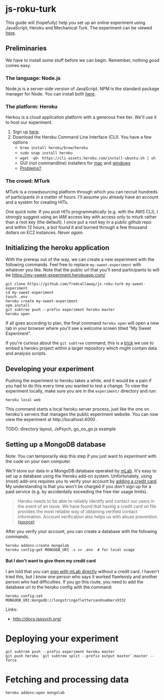 # js-roku-turk
This guide will (hopefully) help you set up an online experiment using JavaScript, Heroku and Mechanical Turk. The experiment can be viewed [here](https://pacific-temple-83648.herokuapp.com/).


## Preliminaries
We have to install some stuff before we can begin. Remember, nothing good comes easy.

### The language: Node.js
Node.js is a server-side version of JavaScript. NPM is the standard package manager for Node. You can install both [here](https://nodejs.org/en/download/).

### The platform: Heroku
Herkou is a cloud application platform with a generous free tier. We'll use it to host our experiment.

1. Sign up [here](https://signup.heroku.com/).
2. Download the Heroku Command Line Interface (CLI). You have a few options  
    - `brew install heroku/brew/heroku`  
    - `sudo snap install heroku`  
    - `wget -qO- https://cli-assets.heroku.com/install-ubuntu.sh | sh`  
    - GUI (not commandline) installers for [mac](https://cli-assets.heroku.com/heroku-cli/channels/stable/heroku-cli.pkg) and [windows](https://cli-assets.heroku.com/heroku-cli/channels/stable/heroku-cli-x64.exe)
    - [Problems?](https://devcenter.heroku.com/articles/heroku-cli#download-and-install)

### The crowd: MTurk
MTurk is a crowdsourcing platform through which you can recruit hundreds of participants in a matter of hours. I'll assume you already have an account and a system for creating HITs.

One quick note: If you post HITs programmatically (e.g. with the AWS CLI), I strongly suggest using an IAM access key with access only to mturk rather than a root key (the default). I once put a root key in a public github repo and within 12 hours, a bot found it and burned through a few thousand dollars on EC2 instances. *Never again.*


## Initializing the heroku application
With the prereqs out of the way, we can create a new experiment with the following commands. Feel free to replace `my-sweet-experiment` with whatever you like. Note that the public url that you'll send participants to will be https://my-sweet-experiment.herokuapp.com/

    git clone https://github.com/fredcallaway/js-roku-turk my-sweet-experiment
    cd my-sweet-experiment
    touch .env
    heroku create my-sweet-experiment
    npm install
    git subtree push --prefix experiment heroku master
    heroku open

If all goes according to plan, the final command `heroku open` will open a new tab in your browser where you'll see a welcome screen titled "My Sweet Experiment".

If you're curious about the `git subtree` command, this is a
[trick](https://coderwall.com/p/ssxp5q/heroku-deployment-without-the-app-being-at-the-repo-root-in-a-subfolder) we use to embed a heroku project within a larger repository which might contain data and analysis scripts.

## Developing your experiment
Pushing the experiment to heroku takes a while, and it would be a pain if you had to do this every time you wanted to test a change. To view the experiment locally, make sure you are in the `experiment/` directory and run:

    heroku local web

This command starts a local heroku server process, just like the one on heroku's servers that manages the public experiment website. You can now view the experiment at http://localhost:4000 .


TODO: directory layout, JsPsych, go_no_go.js example


## Setting up a MongoDB database
Note: You can temporarily skip this step if you just want to *experiment* with the code on your own computer.

We'll store our data in a MongoDB database operated by [mLab](https://mlab.com/). It's easy to set up a database using the Heroku add-on system. Unfortunately, using (most) add-ons requires you to verify your account by [adding a credit card](https://dashboard.heroku.com/account/billing). My understanding is that you won't be charged if you don't sign up for a paid service (e.g. by accidentally exceeding the free-tier usage limits).

> Heroku needs to be able to reliably identify and contact our users in the event of an issue. We have found that having a credit card on file provides the most reliable way of obtaining verified contact information. Account verification also helps us with abuse prevention. [(source)](https://devcenter.heroku.com/articles/account-verification)

After you verify your account, you can create a database with the following commands.

    heroku addons:create mongolab
    heroku config:get MONGODB_URI -s >> .env  # for local usage


#### But I don't want to give them my credit card
I am told that you can [sign with mLab directly](https://mlab.com/) without a credit card. I haven't tried this, but I know one person who says it worked flawlessly and another person who had difficulties. If you go this route, you need to add the database uri to the heroku config with the command:

    heroku config:set MONGODB_URI:mongodb://longstringoflettersandnumbers9332





<!-- 
1. Have an idea for an awesome experiment.
2. Bang your head on your keyboard for a few hours/weeks.
3. Citations.
 -->
Links:
- http://docs.jspsych.org/

# Deploying your experiment

    git subtree push --prefix experiment heroku master
    git push heroku `git subtree split --prefix output master`:master --force

# Fetching and processing data

    heroku addons:open mongolab

